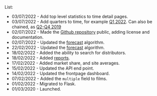 List:

* 03/07/2022 - Add top level statistics to time detail pages.
* 03/07/2022 - Add quarters to time, for example [Q1 2022](/time/2022/q1). Can also be chained, as [Q2-Q4 2019](/time/2019/q2/q4)
* 02/07/2022 - Made the [Github repository](https://github.com/AndyRae/uk-box-office) public, adding license and documentation.
* 02/07/2022 - Updated the [forecast](/reports/forecast) algorithm.
* 22/02/2022 - Updated the [forecast](/reports/forecast) algorithm.
* 18/02/2022 - Added the ability to search for distributors.
* 18/02/2022 - Added [reports](/reports).
* 17/02/2022 - Added market share, and site averages.
* 15/02/2022 - Updated the API end point.
* 14/02/2022 - Updated the frontpage dashboard.
* 07/02/2022 - Added the `multiple` field to films.
* 01/02/2022 - Migrated to Flask.
* 01/03/2020 - Launched.
